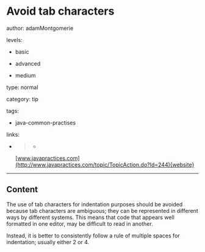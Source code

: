 # Avoid tab characters
author: adamMontgomerie

levels:

  - basic

  - advanced

  - medium

type: normal

category: tip

tags:

  - java-common-practises

links:

  - >-
    [www.javapractices.com](http://www.javapractices.com/topic/TopicAction.do?Id=244){website}

---
## Content

The use of tab characters for indentation purposes should be avoided because tab characters are ambiguous; they can be represented in different ways by different systems. This means that code that appears well formatted in one editor, may be difficult to read in another.

Instead, it is better to consistently follow a rule of multiple spaces for indentation; usually either 2 or 4.